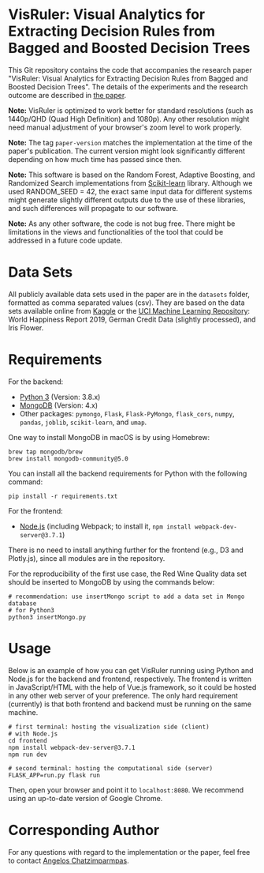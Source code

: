 # VisRuler: Visual Analytics for Extracting Decision Rules from Bagged and Boosted Decision Trees

This Git repository contains the code that accompanies the research paper "VisRuler: Visual Analytics for Extracting Decision Rules from Bagged and Boosted Decision Trees". The details of the experiments and the research outcome are described in [the paper](https://arxiv.org/abs/2112.00334).

**Note:** VisRuler is optimized to work better for standard resolutions (such as 1440p/QHD (Quad High Definition) and 1080p). Any other resolution might need manual adjustment of your browser's zoom level to work properly.

**Note:** The tag `paper-version` matches the implementation at the time of the paper's publication. The current version might look significantly different depending on how much time has passed since then.

**Note:** This software is based on the Random Forest, Adaptive Boosting, and Randomized Search implementations from [Scikit-learn](https://scikit-learn.org/stable/index.html) library. Although we used RANDOM_SEED = 42, the exact same input data for different systems might generate slightly different outputs due to the use of these libraries, and such differences will propagate to our software.

**Note:** As any other software, the code is not bug free. There might be limitations in the views and functionalities of the tool that could be addressed in a future code update.

# Data Sets #
All publicly available data sets used in the paper are in the `datasets` folder, formatted as comma separated values (csv). 
They are based on the data sets available online from [Kaggle](https://www.kaggle.com/) or the [UCI Machine Learning Repository](http://archive.ics.uci.edu/ml/index.php): World Happiness Report 2019, German Credit Data (slightly processed), and Iris Flower.

# Requirements #
For the backend:
- [Python 3](https://www.python.org/downloads/) (Version: 3.8.x)
- [MongoDB](https://www.mongodb.com/try/download/community) (Version: 4.x)
- Other packages: `pymongo`, `Flask`, `Flask-PyMongo`, `flask_cors`, `numpy`, `pandas`, `joblib`, `scikit-learn`, and `umap`.

One way to install MongoDB in macOS is by using Homebrew:
```
brew tap mongodb/brew
brew install mongodb-community@5.0
```

You can install all the backend requirements for Python with the following command:
```
pip install -r requirements.txt
```

For the frontend:
- [Node.js](https://nodejs.org/en/) (including Webpack; to install it, `npm install webpack-dev-server@3.7.1`)

There is no need to install anything further for the frontend (e.g., D3 and Plotly.js), since all modules are in the repository.

For the reproducibility of the first use case, the Red Wine Quality data set should be inserted to MongoDB by using the commands below:
```
# recommendation: use insertMongo script to add a data set in Mongo database
# for Python3
python3 insertMongo.py
```

# Usage #
Below is an example of how you can get VisRuler running using Python and Node.js for the backend and frontend, respectively. The frontend is written in JavaScript/HTML with the help of Vue.js framework, so it could be hosted in any other web server of your preference. The only hard requirement (currently) is that both frontend and backend must be running on the same machine. 
```
# first terminal: hosting the visualization side (client)
# with Node.js
cd frontend
npm install webpack-dev-server@3.7.1
npm run dev
```

```
# second terminal: hosting the computational side (server)
FLASK_APP=run.py flask run
```

Then, open your browser and point it to `localhost:8080`. We recommend using an up-to-date version of Google Chrome.

# Corresponding Author #
For any questions with regard to the implementation or the paper, feel free to contact [Angelos Chatzimparmpas](mailto:angelos.chatzimparmpas@lnu.se).